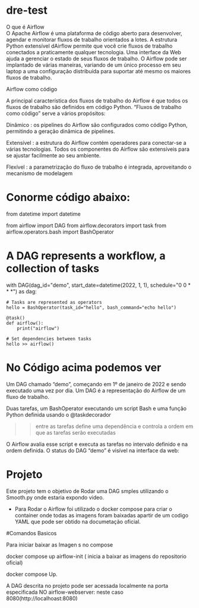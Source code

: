 # dre-test

O  que é Airflow                                                      
O Apache Airflow é uma plataforma de código aberto para desenvolver, agendar e monitorar fluxos de trabalho orientados a lotes. A estrutura Python extensível dAirflow permite que você crie fluxos de trabalho conectados a praticamente qualquer tecnologia. Uma interface da Web ajuda a gerenciar o estado de seus fluxos de trabalho. O Airflow pode ser implantado de várias maneiras, variando de um único processo em seu laptop a uma configuração distribuída para suportar até mesmo os maiores fluxos de trabalho.

Airflow como código

A principal característica dos fluxos de trabalho do Airflow é que todos os fluxos de trabalho são definidos em código Python. “Fluxos de trabalho como código” serve a vários propósitos:

Dinâmico : os pipelines do Airflow são configurados como código Python, permitindo a geração dinâmica de pipelines.

Extensível : a estrutura do Airflow contém operadores para conectar-se a várias tecnologias. Todos os componentes do Airflow são extensíveis para se ajustar facilmente ao seu ambiente.

Flexível : a parametrização do fluxo de trabalho é integrada, aproveitando o mecanismo de modelagem 

# Conorme código abaixo:
from datetime import datetime

from airflow import DAG
from airflow.decorators import task
from airflow.operators.bash import BashOperator

# A DAG represents a workflow, a collection of tasks
with DAG(dag_id="demo", start_date=datetime(2022, 1, 1), schedule="0 0 * * *") as dag:

    # Tasks are represented as operators
    hello = BashOperator(task_id="hello", bash_command="echo hello")

    @task()
    def airflow():
        print("airflow")

    # Set dependencies between tasks
    hello >> airflow()
    
   # No Código acima podemos ver

Um DAG chamado “demo”, começando em 1º de janeiro de 2022 e sendo executado uma vez por dia. Um DAG é a representação do Airflow de um fluxo de trabalho.

Duas tarefas, um BashOperator executando um script Bash e uma função Python definida usando o @taskdecorador

>>entre as tarefas define uma dependência e controla a ordem em que as tarefas serão executadas

O Airflow avalia esse script e executa as tarefas no intervalo definido e na ordem definida. O status do DAG “demo” é visível na interface da web:

# Projeto

Este projeto tem o objetivo de  Rodar uma DAG  smples utilizando  o Smooth.py onde estaria expondo video.

- Para  Rodar  o Airflow foi utilizado o docker compose para criar o  container onde todas as imagens foram baixadas  apartir  de  um codigo YAML  que pode ser obtido na documetação oficial.

#Comandos Basicos

Para iniciar  baixar as Imagen s no compose

docker compose up airflow-init   ( inicia a baixar as imagens do repositorio oficial)
                                                                                                                                                                                      
docker compose Up.
 
 A  DAG  descrita  no projeto  pode ser acessada localmente  na porta especificada  NO  airflow-webserver:  neste caso 8080(http://localhoast:8080)

 
